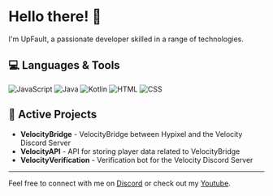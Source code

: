 # Hello there! 👋

I'm UpFault, a passionate developer skilled in a range of technologies.

## 💻 Languages & Tools

![JavaScript](https://img.shields.io/badge/JavaScript-F7DF1E?style=for-the-badge&logo=javascript&logoColor=black)
![Java](https://img.shields.io/badge/Java-ED8B00?style=for-the-badge&logo=java&logoColor=white)
![Kotlin](https://img.shields.io/badge/Kotlin-0095D5?style=for-the-badge&logo=kotlin&logoColor=white)
![HTML](https://img.shields.io/badge/HTML-E34F26?style=for-the-badge&logo=html5&logoColor=white)
![CSS](https://img.shields.io/badge/CSS-1572B6?style=for-the-badge&logo=css3&logoColor=white)

## 🚀 Active Projects

- **VelocityBridge** - VelocityBridge between Hypixel and the Velocity Discord Server
- **VelocityAPI** - API for storing player data related to VelocityBridge
- **VelocityVerification** - Verification bot for the Velocity Discord Server

---

Feel free to connect with me on [Discord](https://discordapp.com/users/717423042111996015) or check out my [Youtube](https://www.youtube.com/@UpFault).
